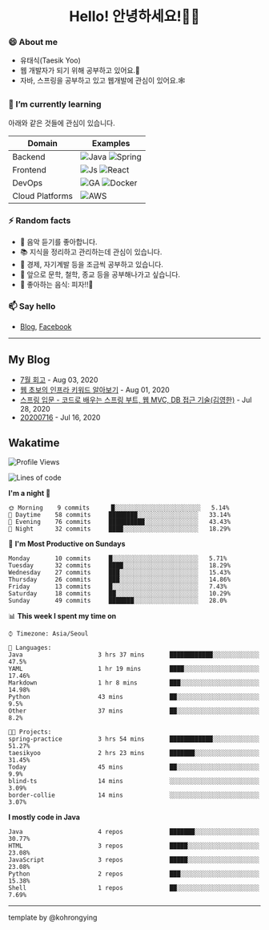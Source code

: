 # <div align="center">Hello! 안녕하세요!👩‍💻</div>

### 😄 About me
* 유태식(Taesik Yoo)
* 웹 개발자가 되기 위해 공부하고 있어요.📝 
* 자바, 스프링을 공부하고 있고 웹개발에 관심이 있어요.🕸

### 🌱 I’m currently learning
아래와 같은 것들에 관심이 있습니다.

|Domain|Examples|
|---|---|
|Backend|![Java](https://img.shields.io/badge/java-green?style=for-the-badge&logo=java&logoColor=white) ![Spring](https://img.shields.io/badge/spring-green?style=for-the-badge&logo=spring&logoColor=white)  |
|Frontend| ![Js](https://img.shields.io/badge/javascript-blue?style=for-the-badge&logo=javascript&logoColor=white) ![React](https://img.shields.io/badge/react-blue?style=for-the-badge&logo=react&logoColor=white) |
|DevOps|![GA](https://img.shields.io/badge/Github_Actions-purple?style=for-the-badge&logo=github) ![Docker](https://img.shields.io/badge/Docker-purple?style=for-the-badge&logo=docker&logoColor=white)  |
|Cloud Platforms|![AWS](https://img.shields.io/badge/AWS-orange?style=for-the-badge&logo=amazon-aws) |


### ⚡ Random facts
- 🎸 음악 듣기를 좋아합니다.
- 📚 지식을 정리하고 관리하는데 관심이 있습니다.
- 💸 경제, 자기계발 등을 조금씩 공부하고 있습니다.
- 🤔 앞으로 문학, 철학, 종교 등을 공부해나가고 싶습니다.
- 🍲 좋아하는 음식: 피자!!🍕


### 📫 Say hello
- [Blog](https://isholiday.tistory.com),
[Facebook](https://www.facebook.com/yootsets)

---

## My Blog
<!-- BLOGPOSTS:START -->
<!-- BLOGPOSTS:END -->
- [7월 회고](https://isholiday.tistory.com/21) - Aug 03, 2020<br>
- [웹 초보의 인프라 키워드 알아보기](https://isholiday.tistory.com/19) - Aug 01, 2020<br>
- [스프링 입문 - 코드로 배우는 스프링 부트, 웹 MVC, DB 접근 기술(김영한)](https://isholiday.tistory.com/18) - Jul 28, 2020<br>
- [20200716](https://isholiday.tistory.com/14) - Jul 16, 2020<br>

## Wakatime
<!--START_SECTION:waka-->
![Profile Views](http://img.shields.io/badge/Profile%20Views-352-blue)

![Lines of code](https://img.shields.io/badge/From%20Hello%20World%20I've%20written-172063%20Lines%20of%20code-blue)

**I'm a night 🦉** 

```text
🌞 Morning    9 commits      █░░░░░░░░░░░░░░░░░░░░░░░░   5.14% 
🌆 Daytime    58 commits     ████████░░░░░░░░░░░░░░░░░   33.14% 
🌃 Evening    76 commits     ██████████░░░░░░░░░░░░░░░   43.43% 
🌙 Night      32 commits     ████░░░░░░░░░░░░░░░░░░░░░   18.29%

```
📅 **I'm Most Productive on Sundays** 

```text
Monday       10 commits     █░░░░░░░░░░░░░░░░░░░░░░░░   5.71% 
Tuesday      32 commits     ████░░░░░░░░░░░░░░░░░░░░░   18.29% 
Wednesday    27 commits     ███░░░░░░░░░░░░░░░░░░░░░░   15.43% 
Thursday     26 commits     ███░░░░░░░░░░░░░░░░░░░░░░   14.86% 
Friday       13 commits     █░░░░░░░░░░░░░░░░░░░░░░░░   7.43% 
Saturday     18 commits     ██░░░░░░░░░░░░░░░░░░░░░░░   10.29% 
Sunday       49 commits     ███████░░░░░░░░░░░░░░░░░░   28.0%

```


📊 **This week I spent my time on** 

```text
⌚︎ Timezone: Asia/Seoul

💬 Languages: 
Java                     3 hrs 37 mins       ████████████░░░░░░░░░░░░░   47.5% 
YAML                     1 hr 19 mins        ████░░░░░░░░░░░░░░░░░░░░░   17.46% 
Markdown                 1 hr 8 mins         ███░░░░░░░░░░░░░░░░░░░░░░   14.98% 
Python                   43 mins             ██░░░░░░░░░░░░░░░░░░░░░░░   9.5% 
Other                    37 mins             ██░░░░░░░░░░░░░░░░░░░░░░░   8.2%

🐱‍💻 Projects: 
spring-practice          3 hrs 54 mins       ████████████░░░░░░░░░░░░░   51.27% 
taesikyoo                2 hrs 23 mins       ███████░░░░░░░░░░░░░░░░░░   31.45% 
Today                    45 mins             ██░░░░░░░░░░░░░░░░░░░░░░░   9.9% 
blind-ts                 14 mins             ░░░░░░░░░░░░░░░░░░░░░░░░░   3.09% 
border-collie            14 mins             ░░░░░░░░░░░░░░░░░░░░░░░░░   3.07%

```

**I mostly code in Java** 

```text
Java                     4 repos             ███████░░░░░░░░░░░░░░░░░░   30.77% 
HTML                     3 repos             █████░░░░░░░░░░░░░░░░░░░░   23.08% 
JavaScript               3 repos             █████░░░░░░░░░░░░░░░░░░░░   23.08% 
Python                   2 repos             ███░░░░░░░░░░░░░░░░░░░░░░   15.38% 
Shell                    1 repos             ██░░░░░░░░░░░░░░░░░░░░░░░   7.69%

```



<!--END_SECTION:waka-->

---

template by @kohrongying

 <!--
 **taesikyoo/taesikyoo** is a ✨ _special_ ✨ repository because its `README.md` (this file) appears on your GitHub profile.
 
 Here are some ideas to get you started:
 
 - 🔭 I’m currently working on ...
 - 🌱 I’m currently learning ...
 - 👯 I’m looking to collaborate on ...
 - 🤔 I’m looking for help with ...
 - 💬 Ask me about ...
 - 📫 How to reach me: ...
 - 😄 Pronouns: ...
 - ⚡ Fun fact: ...
 --> 